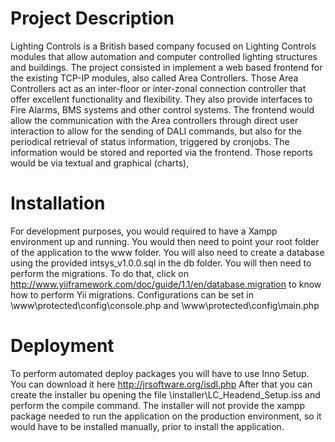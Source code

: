 # Project Description

Lighting Controls is a British based company focused on Lighting Controls modules that allow automation and computer controlled lighting structures and buildings.
The project consisted in implement a web based frontend for the existing TCP-IP modules, also called Area Controllers. Those Area Controllers act as an inter-floor or inter-zonal connection controller that offer excellent functionality and flexibility. They also provide interfaces to Fire Alarms, BMS systems and other control systems.
The frontend would allow the communication with the Area controllers through direct user interaction to allow for the sending of DALI commands, but also for the periodical retrieval of status information, triggered by cronjobs.
The information would be stored and reported via the frontend. Those reports would be via textual and graphical (charts),

# Installation
For development purposes, you would required to have a Xampp environment up and running. You would then need to point your root folder of the application to the www folder.
You will also need to create a database using the provided intsys_v1.0.0.sql in the db folder. 
You will then need to perform the migrations. To do that, click on http://www.yiiframework.com/doc/guide/1.1/en/database.migration to know how to perform Yii migrations.
Configurations can be set in \www\protected\config\console.php and \www\protected\config\main.php

# Deployment
To perform automated deploy packages you will have to use Inno Setup. You can download it here http://jrsoftware.org/isdl.php
After that you can create the installer bu opening the file \installer\LC_Headend_Setup.iss and perform the compile command.
The installer will not provide the xampp package needed to run the application on the production environment, so it would have to be installed manually, prior to install the application.